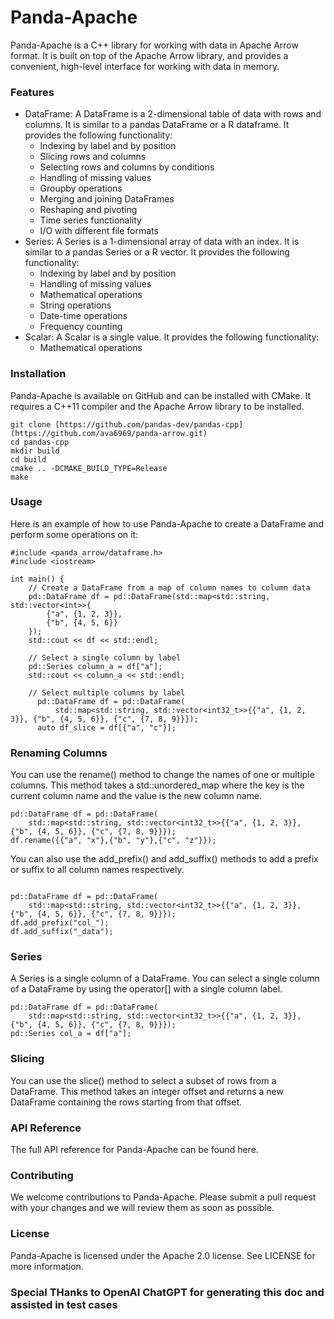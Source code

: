 # Panda-Apache
Panda-Apache is a C++ library for working with data in Apache Arrow format. It is built on top of the Apache Arrow library, and provides a convenient, high-level interface for working with data in memory.

### Features
* DataFrame: A DataFrame is a 2-dimensional table of data with rows and columns. It is similar to a pandas DataFrame or a R dataframe. It provides the following functionality:
    * Indexing by label and by position
    * Slicing rows and columns
    * Selecting rows and columns by conditions
    * Handling of missing values
    * Groupby operations
    * Merging and joining DataFrames
    * Reshaping and pivoting
    * Time series functionality
    * I/O with different file formats
* Series: A Series is a 1-dimensional array of data with an index. It is similar to a pandas Series or a R vector. It provides the following functionality:
    * Indexing by label and by position
    * Handling of missing values
    * Mathematical operations
    * String operations
    * Date-time operations
    * Frequency counting
* Scalar: A Scalar is a single value. It provides the following functionality:
    * Mathematical operations

### Installation

Panda-Apache is available on GitHub and can be installed with CMake. It requires a C++11 compiler and the Apache Arrow library to be installed.

```
git clone [https://github.com/pandas-dev/pandas-cpp](https://github.com/ava6969/panda-arrow.git)
cd pandas-cpp
mkdir build
cd build
cmake .. -DCMAKE_BUILD_TYPE=Release
make
```

### Usage

Here is an example of how to use Panda-Apache to create a DataFrame and perform some operations on it:

```
#include <panda_arrow/dataframe.h>
#include <iostream>

int main() {
    // Create a DataFrame from a map of column names to column data
    pd::DataFrame df = pd::DataFrame(std::map<std::string, std::vector<int>>{
        {"a", {1, 2, 3}},
        {"b", {4, 5, 6}}
    });
    std::cout << df << std::endl;

    // Select a single column by label
    pd::Series column_a = df["a"];
    std::cout << column_a << std::endl;

    // Select multiple columns by label
      pd::DataFrame df = pd::DataFrame(
          std::map<std::string, std::vector<int32_t>>{{"a", {1, 2, 3}}, {"b", {4, 5, 6}}, {"c", {7, 8, 9}}});
      auto df_slice = df[{"a", "c"}];

```

### Renaming Columns

You can use the rename() method to change the names of one or multiple columns. This method takes a std::unordered_map where the key is the current column name and the value is the new column name.

```
pd::DataFrame df = pd::DataFrame(
    std::map<std::string, std::vector<int32_t>>{{"a", {1, 2, 3}}, {"b", {4, 5, 6}}, {"c", {7, 8, 9}}});
df.rename({{"a", "x"},{"b", "y"},{"c", "z"}});

```

You can also use the add_prefix() and add_suffix() methods to add a prefix or suffix to all column names respectively.

```

pd::DataFrame df = pd::DataFrame(
    std::map<std::string, std::vector<int32_t>>{{"a", {1, 2, 3}}, {"b", {4, 5, 6}}, {"c", {7, 8, 9}}});
df.add_prefix("col_");
df.add_suffix("_data");

```

### Series
A Series is a single column of a DataFrame. You can select a single column of a DataFrame by using the operator[] with a single column label.

```
pd::DataFrame df = pd::DataFrame(
    std::map<std::string, std::vector<int32_t>>{{"a", {1, 2, 3}}, {"b", {4, 5, 6}}, {"c", {7, 8, 9}}});
pd::Series col_a = df["a"];

```

### Slicing
You can use the slice() method to select a subset of rows from a DataFrame. This method takes an integer offset and returns a new DataFrame containing the rows starting from that offset.

### API Reference
The full API reference for Panda-Apache can be found here.

### Contributing
We welcome contributions to Panda-Apache. Please submit a pull request with your changes and we will review them as soon as possible.

### License
Panda-Apache is licensed under the Apache 2.0 license. See LICENSE for more information.

### Special THanks to OpenAI ChatGPT for generating this doc and assisted in test cases
